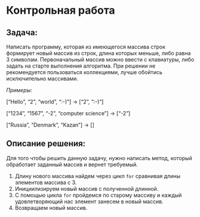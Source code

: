 # Контрольная работа 
## Задача: 
Написать программу, которая из имеющегося массива строк формирует новый массив из строк, длина которых меньше, либо равна 3 символам. Первоначальный массив можно ввести с клавиатуры, либо задать на старте выполнения алгоритма. При решении не рекомендуется пользоваться коллекциями, лучше обойтись исключительно массивами.

*Примеры*:

[“Hello”, “2”, “world”, “:-)”] → [“2”, “:-)”]

[“1234”, “1567”, “-2”, “computer science”] → [“-2”] 

[“Russia”, “Denmark”, “Kazan”] → []

## Описание решения:

Для того чтобы решить данную задачу, нужно написать метод, который обработает заданный массив и вернет требуемый. 

1. Длину нового массива найдем через цикл ``for`` сравнивая длины элементов массива с 3. 
2. Инициилизируем новый массив с полученной длинной.
3. С помощью цикла ``for`` пройдемся по старому массиву и каждый удовлетворяющий нас элемент занесем в новый массив.
4. Возвращаем новый массив.
